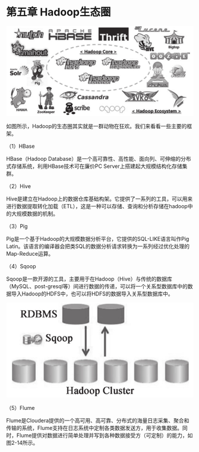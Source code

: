 # 第五章 Hadoop生态圈

![](/assets/5.0_1.png)

如图所示，Hadoop的生态圈其实就是一群动物在狂欢。我们来看看一些主要的框架。

（1）HBase

HBase（Hadoop Database）是一个高可靠性、高性能、面向列、可伸缩的分布式存储系统，利用HBase技术可在廉价PC Server上搭建起大规模结构化存储集群。

（2）Hive

Hive是建立在Hadoop上的数据仓库基础构架。它提供了一系列的工具，可以用来进行数据提取转化加载（ETL），这是一种可以存储、查询和分析存储在hadoop中的大规模数据的机制。

（3）Pig

Pig是一个基于Hadoop的大规模数据分析平台，它提供的SQL-LIKE语言叫作Pig Latin。该语言的编译器会把类SQL的数据分析请求转换为一系列经过优化处理的Map-Reduce运算。

（4）Sqoop

Sqoop是一款开源的工具，主要用于在Hadoop（Hive）与传统的数据库（MySQL、post-gresql等）间进行数据的传递，可以将一个关系型数据库中的数据导入Hadoop的HDFS中，也可以将HDFS的数据导入关系型数据库中。

![](/assets/5.0_2.png)

（5）Flume

Flume是Cloudera提供的一个高可用、高可靠、分布式的海量日志采集、聚合和传输的系统，Flume支持在日志系统中定制各类数据发送方，用于收集数据。同时，Flume提供对数据进行简单处理并写到各种数据接受方（可定制）的能力，如图2-14所示。



